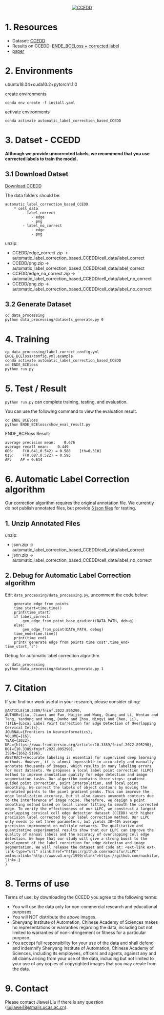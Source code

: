 <p align="center">
<a href="https://github.com/nachifur/automatic-label-correction-CCEDD" target="_blank">
<img align="center" alt="CCEDD" src="https://github.com/nachifur/automatic-label-correction-CCEDD/blob/main/CCEDD.jpg" />
</a>
</p>

# 1. Resources
* Dataset: [CCEDD](https://mailustceducn-my.sharepoint.com/:f:/g/personal/nachifur_mail_ustc_edu_cn/Es3O42XCo6dDtPuLXh-e_y8BOao96q0GWVyfBuKmr51M4A?e=O0RPgO)
* Results on CCEDD: [ENDE_BCELoss + corrected label](https://mailustceducn-my.sharepoint.com/:u:/g/personal/nachifur_mail_ustc_edu_cn/EYqcLCKYIyBCkuV9clTGN1ABHi72SUV6SL_dzdnLookx2A?e=eFxUHt)
* [paper](https://www.frontiersin.org/articles/10.3389/fninf.2022.895290/full)

# 2. Environments
ubuntu18.04+cuda10.2+pytorch1.1.0

create environments
```
conda env create -f install.yaml
```
activate environments
```
conda activate automatic_label_correction_based_CCEDD
```
# 3. Datset - CCEDD
**Although we provide uncorrected labels, we recommend that you use corrected labels to train the model.**
## 3.1 Download Datset
[Download CCEDD](https://mailustceducn-my.sharepoint.com/:f:/g/personal/nachifur_mail_ustc_edu_cn/Es3O42XCo6dDtPuLXh-e_y8BOao96q0GWVyfBuKmr51M4A?e=O0RPgO)

The data folders should be:
```
automatic_label_correction_based_CCEDD
    * cell_data
        - label_correct
            - edge
            - png
        - label_no_correct
            - edge
            - png
```
unzip: 
* CCEDD/edge_correct.zip -> automatic_label_correction_based_CCEDD/cell_data/label_correct
* CCEDD/png.zip -> automatic_label_correction_based_CCEDD/cell_data/label_correct
* CCEDD/edge_no_correct.zip -> automatic_label_correction_based_CCEDD/cell_data/label_no_correct
* CCEDD/png.zip -> automatic_label_correction_based_CCEDD/cell_data/label_no_correct

## 3.2 Generate Dataset
```
cd data_processing
python data_processing/datasets_generate.py 0
```

# 4. Training
```
cp data_processing/label_correct_config.yml ENDE_BCEloss/config.yml.example
conda activate automatic_label_correction_based_CCEDD
cd ENDE_BCEloss
python run.py
```
# 5. Test / Result
`python run.py` can complete training, testing, and evaluation. 

You can use the following command to view the evaluation result.
```
cd ENDE_BCEloss
python ENDE_BCEloss/show_eval_result.py
```
ENDE_BCEloss Result:
```
average precision mean:    0.676
average recall mean:    0.449
ODS:    F(0.641,0.542) = 0.588    [th=0.310]
OIS:    F(0.687,0.522) = 0.593
AP:    AP = 0.614
```
# 6. Automatic Label Correction algorithm
Our correction algorithm requires the original annotation file. We currently do not publish annotated files, but provide [5 json files](https://mailustceducn-my.sharepoint.com/:u:/g/personal/nachifur_mail_ustc_edu_cn/EcMzbZ5P6d5LhsczwZLqsNABKy-5zNsaERh6hA3XbatEDA?e=ydMerP) for testing. 
## 1. Unzip Annotated Files
unzip: 
* json.zip -> automatic_label_correction_based_CCEDD/cell_data/label_correct
* json.zip -> automatic_label_correction_based_CCEDD/cell_data/label_no_correct
## 2. Debug for Automatic Label Correction algorithm
Edit `data_processing/data_processing.py`, uncomment the code below:
```
    generate edge from points
    time_start=time.time()
    print(time_start)
    if label_correct:
        gen_edge_from_point_base_gradient(DATA_PATH, debug)
    else:
        gen_edge_from_point(DATA_PATH, debug)
    time_end=time.time()
    print(time_end)
    print('generate edge from points time cost',time_end-time_start,'s')
```
Debug for automatic label correction algorithm.
```
cd data_processing
python data_processing/datasets_generate.py 1
```
# 7. Citation
If you find our work useful in your research, please consider citing:
```
@ARTICLE{10.3389/fninf.2022.895290,
AUTHOR={Liu, Jiawei and Fan, Huijie and Wang, Qiang and Li, Wentao and Tang, Yandong and Wang, Danbo and Zhou, Mingyi and Chen, Li},   
TITLE={Local Label Point Correction for Edge Detection of Overlapping Cervical Cells},      
JOURNAL={Frontiers in Neuroinformatics},      
VOLUME={16},      
YEAR={2022},      
URL={https://www.frontiersin.org/article/10.3389/fninf.2022.895290},       
DOI={10.3389/fninf.2022.895290},      
ISSN={1662-5196},   
ABSTRACT={Accurate labeling is essential for supervised deep learning methods. However, it is almost impossible to accurately and manually annotate thousands of images, which results in many labeling errors for most datasets. We proposes a local label point correction (LLPC) method to improve annotation quality for edge detection and image segmentation tasks. Our algorithm contains three steps: gradient-guided point correction, point interpolation, and local point smoothing. We correct the labels of object contours by moving the annotated points to the pixel gradient peaks. This can improve the edge localization accuracy, but it also causes unsmooth contours due to the interference of image noise. Therefore, we design a point smoothing method based on local linear fitting to smooth the corrected edge. To verify the effectiveness of our LLPC, we construct a largest overlapping cervical cell edge detection dataset (CCEDD) with higher precision label corrected by our label correction method. Our LLPC only needs to set three parameters, but yields 30–40% average precision improvement on multiple networks. The qualitative and quantitative experimental results show that our LLPC can improve the quality of manual labels and the accuracy of overlapping cell edge detection. We hope that our study will give a strong boost to the development of the label correction for edge detection and image segmentation. We will release the dataset and code at: <ext-link ext-link-type="uri" xlink:href="https://github.com/nachifur/LLPC" xmlns:xlink="http://www.w3.org/1999/xlink">https://github.com/nachifur/LLPC</ext-link>.}
}
```
# 8. Terms of use 
Terms of use: by downloading the CCEDD you agree to the following terms:

- You will use the data only for non-commercial research and educational purposes.
- You will NOT distribute the above images.
- Shenyang Institute of Automation, Chinese Academy of Sciences makes no representations or warranties regarding the data, including but not limited to warranties of non-infringement or fitness for a particular purpose.
- You accept full responsibility for your use of the data and shall defend and indemnify Shenyang Institute of Automation, Chinese Academy of Sciences, including its employees, officers and agents, against any and all claims arising from your use of the data, including but not limited to your use of any copies of copyrighted images that you may create from the data.

# 9. Contact
Please contact Jiawei Liu if there is any question (liujiawei18@mails.ucas.ac.cn).
